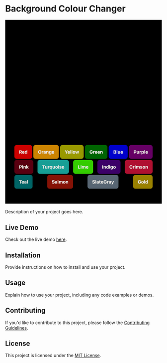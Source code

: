 # Background Colour Changer

![App Banner](https://github.com/sonimohit481/Background-Colour-Changer/blob/main/src/assets/Banner.png)

Description of your project goes here.

## Live Demo

Check out the live demo [here](https://dynamic-background-colory-changer.netlify.app/).

## Installation

Provide instructions on how to install and use your project.

## Usage

Explain how to use your project, including any code examples or demos.

## Contributing

If you'd like to contribute to this project, please follow the [Contributing Guidelines](CONTRIBUTING.md).

## License

This project is licensed under the [MIT License](LICENSE).
